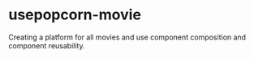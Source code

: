 # usepopcorn-movie

Creating a platform for all movies and use component composition and component reusability.
